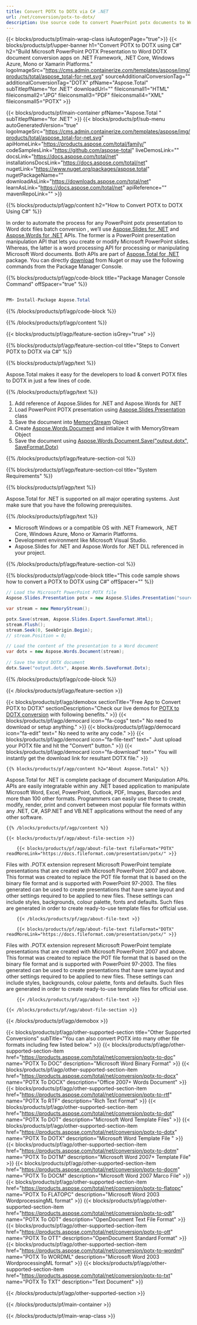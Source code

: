 ```yaml
---
title: Convert POTX to DOTX via C# .NET 
url: /net/conversion/potx-to-dotx/ 
description: Use source code to convert PowerPoint potx documents to Word dotx files with C#. Convert multiple files within ASP.NET or other .NET applications.
---
```


{{< blocks/products/pf/main-wrap-class isAutogenPage="true">}}
{{< blocks/products/pf/upper-banner h1="Convert POTX to DOTX using C#" h2="Build Microsoft PowerPoint POTX Presentation to Word DOTX document conversion apps on .NET Framework, .NET Core, Windows Azure, Mono or Xamarin Platforms." logoImageSrc="https://cms.admin.containerize.com/templates/aspose/img/products/total/aspose_total-for-net.svg" sourceAdditionalConversionTag="" additionalConversionTag="DOTX" pfName="Aspose.Total" subTitlepfName="for .NET" downloadUrl="" fileiconsmall1="HTML" fileiconsmall2="JPG" fileiconsmall3="PDF" fileiconsmall4="XML" fileiconsmall5="POTX" >}}

{{< blocks/products/pf/main-container pfName="Aspose.Total " subTitlepfName="for .NET" >}}
{{< blocks/products/pf/sub-menu autoGeneratedVersion="true" logoImageSrc="https://cms.admin.containerize.com/templates/aspose/img/products/total/aspose_total-for-net.svg" apiHomeLink="https://products.aspose.com/total/family/" codeSamplesLink="https://github.com/aspose-total" liveDemosLink="" docsLink="https://docs.aspose.com/total/net" installationsDocsLink="https://docs.aspose.com/total/net" nugetLink="https://www.nuget.org/packages/aspose.total" nugetPackageName="" downloadAsLink="https://downloads.aspose.com/total/net" learnAsLink="https://docs.aspose.com/total/net" apiReference="" mavenRepoLink="" >}}

{{% blocks/products/pf/agp/content h2="How to Convert POTX to DOTX Using C#" %}}

 In order to automate the process for any PowerPoint potx presentation to Word dotx files batch conversion , we’ll use [Aspose.Slides for .NET](https://products.aspose.com/slides/net) and [Aspose.Words for .NET](https://products.aspose.com/words/net) APIs. The former is a PowerPoint presentation manipulation API that lets you create or modify Microsoft PowerPoint slides. Whereas, the latter is a word processing API for processing or manipulating Microsoft Word documents. Both APIs are part of [Aspose.Total for .NET](https://products.aspose.com/total/net) package. You can directly [download](https://downloads.aspose.com/) from Nuget or may use the following commands from the Package Manager Console.

{{% blocks/products/pf/agp/code-block title="Package Manager Console Command" offSpacer="true" %}}

```cs

PM> Install-Package Aspose.Total

```

{{% /blocks/products/pf/agp/code-block %}}

{{% /blocks/products/pf/agp/content %}}

{{< blocks/products/pf/agp/feature-section isGrey="true" >}}

{{% blocks/products/pf/agp/feature-section-col title="Steps to Convert POTX to DOTX via C#" %}}

{{% blocks/products/pf/agp/text %}}

 Aspose.Total makes it easy for the developers to load & convert POTX files to DOTX in just a few lines of code.

{{% /blocks/products/pf/agp/text %}}

1. Add reference of Aspose.Slides for .NET and Aspose.Words for .NET
1. Load PowerPoint POTX presentation using [Aspose.Slides.Presentation](https://apireference.aspose.com/slides/net/aspose.slides/presentation) class
1. Save the document into [MemoryStream](https://docs.microsoft.com/en-us/dotnet/api/system.io.memorystream?view=net-5.0) Object
1. Create [Aspose.Words.Document](https://apireference.aspose.com/words/net/aspose.words/document) and intialize it with MemoryStream Object
1. Save the document using [Aspose.Words.Document.Save("output.dotx", SaveFormat.Dotx)](https://apireference.aspose.com/words/net/aspose.words.document/save/methods/3)

{{% /blocks/products/pf/agp/feature-section-col %}}

{{% blocks/products/pf/agp/feature-section-col title="System Requirements" %}}

{{% blocks/products/pf/agp/text %}}

 Aspose.Total for .NET is supported on all major operating systems. Just make sure that you have the following prerequisites. 

{{% /blocks/products/pf/agp/text %}}

-  Microsoft Windows or a compatible OS with .NET Framework, .NET Core, Windows Azure, Mono or Xamarin Platforms.
-  Development environment like Microsoft Visual Studio.
-  Aspose.Slides for .NET and Aspose.Words for .NET DLL referenced in your project.

{{% /blocks/products/pf/agp/feature-section-col %}}

{{% blocks/products/pf/agp/code-block title="This code sample shows how to convert a POTX to DOTX using C#" offSpacer="" %}}

```cs
// Load the Microsoft PowerPoint POTX file
Aspose.Slides.Presentation potx = new Aspose.Slides.Presentation("source.potx");

var stream = new MemoryStream();

potx.Save(stream, Aspose.Slides.Export.SaveFormat.Html);
stream.Flush();
stream.Seek(0, SeekOrigin.Begin);
// stream.Position = 0;

// Load the content of the presentation to a Word document
var dotx = new Aspose.Words.Document(stream);
      
// Save the Word DOTX document
dotx.Save("output.dotx", Aspose.Words.SaveFormat.Dotx);

```

{{% /blocks/products/pf/agp/code-block %}}

{{< /blocks/products/pf/agp/feature-section >}}


<!-- aboutfile Starts -->

{{< blocks/products/pf/agp/demobox sectionTitle="Free App to Convert POTX to DOTX" sectionDescription="Check our live demos for [POTX to DOTX conversion](https://products.aspose.app/slides/conversion/) with following benefits." >}}
        {{< blocks/products/pf/agp/democard icon="fa-cogs" text=" No need to download or setup anything." >}}
        {{< blocks/products/pf/agp/democard icon="fa-edit" text=" No need to write any code." >}}
        {{< blocks/products/pf/agp/democard icon="fa-file-text" text=" Just upload your POTX file and hit the \"Convert\" button." >}}
        {{< blocks/products/pf/agp/democard icon="fa-download" text=" You will instantly get the download link for resultant DOTX file." >}}

    {{% blocks/products/pf/agp/content h2="About Aspose.Total" %}}

Aspose.Total for .NET is complete package of document Manipulation APIs. APIs are easily integratable within any .NET based application to manipulate Microsoft Word, Excel, PowerPoint, Outlook, PDF, Images, Barcodes and more than 100 other formats. Programmers can easily use these to create, modify, render, print and convert between most popular file formats within any .NET, C#, ASP.NET and VB.NET applications without the need of any other software.



    {{% /blocks/products/pf/agp/content %}}

    {{< blocks/products/pf/agp/about-file-section >}}

        {{< blocks/products/pf/agp/about-file-text fileFormat="POTX" readMoreLink="https://docs.fileformat.com/presentation/potx/" >}}
Files with .POTX extension represent Microsoft PowerPoint template presentations that are created with Microsoft PowerPoint 2007 and above. This format was created to replace the POT file format that is based on the binary file format and is supported with PowerPoint 97-2003. The files generated can be used to create presentations that have same layout and other settings required to be applied to new files. These settings can include styles, backgrounds, colour palette, fonts and defaults. Such files are generated in order to create ready-to-use template files for official use.

        {{< /blocks/products/pf/agp/about-file-text >}}

        {{< blocks/products/pf/agp/about-file-text fileFormat="DOTX" readMoreLink="https://docs.fileformat.com/presentation/potx/" >}}
Files with .POTX extension represent Microsoft PowerPoint template presentations that are created with Microsoft PowerPoint 2007 and above. This format was created to replace the POT file format that is based on the binary file format and is supported with PowerPoint 97-2003. The files generated can be used to create presentations that have same layout and other settings required to be applied to new files. These settings can include styles, backgrounds, colour palette, fonts and defaults. Such files are generated in order to create ready-to-use template files for official use.

        {{< /blocks/products/pf/agp/about-file-text >}}

    {{< /blocks/products/pf/agp/about-file-section >}}

{{< /blocks/products/pf/agp/demobox >}}

<!-- aboutfile Ends -->

{{< blocks/products/pf/agp/other-supported-section title="Other Supported Conversions" subTitle="You can also convert POTX into many other file formats including few listed below." >}}
{{< blocks/products/pf/agp/other-supported-section-item href="https://products.aspose.com/total/net/conversion/potx-to-doc" name="POTX To DOC" description="Microsoft Word Binary Format" >}} {{< blocks/products/pf/agp/other-supported-section-item href="https://products.aspose.com/total/net/conversion/potx-to-docx" name="POTX To DOCX" description="Office 2007+ Words Document" >}} {{< blocks/products/pf/agp/other-supported-section-item href="https://products.aspose.com/total/net/conversion/potx-to-rtf" name="POTX To RTF" description="Rich Text Format" >}} {{< blocks/products/pf/agp/other-supported-section-item href="https://products.aspose.com/total/net/conversion/potx-to-dot" name="POTX To DOT" description="Microsoft Word Template Files" >}} {{< blocks/products/pf/agp/other-supported-section-item href="https://products.aspose.com/total/net/conversion/potx-to-dotx" name="POTX To DOTX" description="Microsoft Word Template File " >}} {{< blocks/products/pf/agp/other-supported-section-item href="https://products.aspose.com/total/net/conversion/potx-to-dotm" name="POTX To DOTM" description="Microsoft Word 2007+ Template File" >}} {{< blocks/products/pf/agp/other-supported-section-item href="https://products.aspose.com/total/net/conversion/potx-to-docm" name="POTX To DOCM" description="Microsoft Word 2007 Marco File" >}} {{< blocks/products/pf/agp/other-supported-section-item href="https://products.aspose.com/total/net/conversion/potx-to-flatopc" name="POTX To FLATOPC" description="Microsoft Word 2003 WordprocessingML format" >}} {{< blocks/products/pf/agp/other-supported-section-item href="https://products.aspose.com/total/net/conversion/potx-to-odt" name="POTX To ODT" description="OpenDocument Text File Format" >}} {{< blocks/products/pf/agp/other-supported-section-item href="https://products.aspose.com/total/net/conversion/potx-to-ott" name="POTX To OTT" description="OpenDocument Standard Format" >}} {{< blocks/products/pf/agp/other-supported-section-item href="https://products.aspose.com/total/net/conversion/potx-to-wordml" name="POTX To WORDML" description="Microsoft Word 2003 WordprocessingML format" >}} {{< blocks/products/pf/agp/other-supported-section-item href="https://products.aspose.com/total/net/conversion/potx-to-txt" name="POTX To TXT" description="Text Document" >}} 

{{< /blocks/products/pf/agp/other-supported-section >}}

{{< /blocks/products/pf/main-container >}}
    
{{< /blocks/products/pf/main-wrap-class >}}